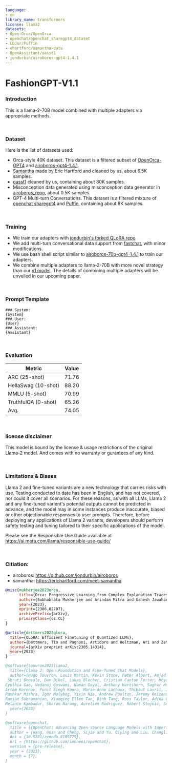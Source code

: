 ```yaml
---
language:
- en
library_name: transformers
license: llama2
datasets:
- Open-Orca/OpenOrca
- openchat/openchat_sharegpt4_dataset
- LDJnr/Puffin
- ehartford/samantha-data
- OpenAssistant/oasst1
- jondurbin/airoboros-gpt4-1.4.1
---
```



# FashionGPT-V1.1

### Introduction

This is a llama-2-70B model combined with multiple adapters via appropriate methods.

<br>

### Dataset

Here is the list of datasets used:

* Orca-style 40K dataset. This dataset is a filtered subset of [OpenOrca-GPT4](<https://huggingface.co/datasets/Open-Orca/OpenOrca/blob/main/1M-GPT4-Augmented.parquet>) and [airoboros-gpt4-1.4.1](<https://huggingface.co/datasets/jondurbin/airoboros-gpt4-1.4.1>).
* [Samantha](<https://huggingface.co/datasets/ehartford/samantha-data>) made by Eric Hartford and cleaned by us, about 6.5K samples.
* [oasst1](<https://huggingface.co/datasets/OpenAssistant/oasst1>) cleaned by us, containing about 80K samples.
* Misconception data generated using misconception data generator in [airoboros_repo](<https://github.com/jondurbin/airoboros>), about 0.5K samples.
* GPT-4 Multi-turn Conversations. This dataset is a filtered mixture of [openchat sharegpt4](https://huggingface.co/datasets/openchat/openchat_sharegpt4_dataset/) and [Puffin](<https://huggingface.co/datasets/LDJnr/Puffin>), containing about 8K samples.

<br>

### Training

* We train our adapters with [jondurbin's forked QLoRA repo](<https://github.com/jondurbin/qlora>)
* We add multi-turn conversational data support from [fastchat](<https://github.com/lm-sys/FastChat/blob/main/fastchat/train/train.py>), with minor modifications.
* We use bash shell script similar to [airoboros-70b-gpt4-1.4.1](<https://gist.github.com/jondurbin/87fc040b92a3073125ed516b04bc6e19>) to train our adapters.
* We combine multiple adapters to llama-2-70B with more novel strategy than our [v1 model](<https://huggingface.co/ICBU-NPU/FashionGPT-70B-V1>). The details of combining multiple adapters will be unveiled in our upcoming paper.

<br>

### Prompt Template

```
### System:
{System}
### User:
{User}
### Assistant:
{Assistant}
```

<br>

### Evaluation

| Metric                | Value |
|-----------------------|-------|
| ARC (25-shot)         | 71.76 |
| HellaSwag (10-shot)   | 88.20 |
| MMLU (5-shot)         | 70.99 |
| TruthfulQA (0-shot)   | 65.26 |
| Avg.                  | 74.05 |

<br>

### license disclaimer

This model is bound by the license & usage restrictions of the original Llama-2 model. And comes with no warranty or gurantees of any kind.

<br>

### Limitations & Biases

Llama 2 and fine-tuned variants are a new technology that carries risks with use. Testing conducted to date has been in English, and has not covered, nor could it cover all scenarios. For these reasons, as with all LLMs, Llama 2 and any fine-tuned varient's potential outputs cannot be predicted in advance, and the model may in some instances produce inaccurate, biased or other objectionable responses to user prompts. Therefore, before deploying any applications of Llama 2 variants, developers should perform safety testing and tuning tailored to their specific applications of the model.

Please see the Responsible Use Guide available at <https://ai.meta.com/llama/responsible-use-guide/>

<br>

### Citiation:

* airoboros: <https://github.com/jondurbin/airoboros>
* samantha: <https://erichartford.com/meet-samantha>
```bibtex
@misc{mukherjee2023orca,
      title={Orca: Progressive Learning from Complex Explanation Traces of GPT-4}, 
      author={Subhabrata Mukherjee and Arindam Mitra and Ganesh Jawahar and Sahaj Agarwal and Hamid Palangi and Ahmed Awadallah},
      year={2023},
      eprint={2306.02707},
      archivePrefix={arXiv},
      primaryClass={cs.CL}
}
```
```bibtex
@article{dettmers2023qlora,
  title={QLoRA: Efficient Finetuning of Quantized LLMs},
  author={Dettmers, Tim and Pagnoni, Artidoro and Holtzman, Ari and Zettlemoyer, Luke},
  journal={arXiv preprint arXiv:2305.14314},
  year={2023}
}
```
```bibtex
@software{touvron2023llama2,
  title={Llama 2: Open Foundation and Fine-Tuned Chat Models},
  author={Hugo Touvron, Louis Martin, Kevin Stone, Peter Albert, Amjad Almahairi, Yasmine Babaei, Nikolay Bashlykov, Soumya Batra, Prajjwal Bhargava,
 Shruti Bhosale, Dan Bikel, Lukas Blecher, Cristian Canton Ferrer, Moya Chen, Guillem Cucurull, David Esiobu, Jude Fernandes, Jeremy Fu, Wenyin Fu, Brian Fuller,
Cynthia Gao, Vedanuj Goswami, Naman Goyal, Anthony Hartshorn, Saghar Hosseini, Rui Hou, Hakan Inan, Marcin Kardas, Viktor Kerkez Madian Khabsa, Isabel Kloumann,
Artem Korenev, Punit Singh Koura, Marie-Anne Lachaux, Thibaut Lavril, Jenya Lee, Diana Liskovich, Yinghai Lu, Yuning Mao, Xavier Martinet, Todor Mihaylov,
Pushkar Mishra, Igor Molybog, Yixin Nie, Andrew Poulton, Jeremy Reizenstein, Rashi Rungta, Kalyan Saladi, Alan Schelten, Ruan Silva, Eric Michael Smith,
Ranjan Subramanian, Xiaoqing Ellen Tan, Binh Tang, Ross Taylor, Adina Williams, Jian Xiang Kuan, Puxin Xu , Zheng Yan, Iliyan Zarov, Yuchen Zhang, Angela Fan,
Melanie Kambadur, Sharan Narang, Aurelien Rodriguez, Robert Stojnic, Sergey Edunov, Thomas Scialom},
  year={2023}
}
```
```bibtex
@software{openchat,
  title = {{OpenChat: Advancing Open-source Language Models with Imperfect Data}},
  author = {Wang, Guan and Cheng, Sijie and Yu, Qiying and Liu, Changling},
  doi = {10.5281/zenodo.8105775},
  url = {https://github.com/imoneoi/openchat},
  version = {pre-release},
  year = {2023},
  month = {7},
}
```